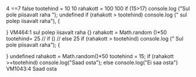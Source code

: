 4 ==7
false
tootehind = 10
10
rahakott = 100
100
if (15>17) console.log ("Sul pole piisavalt raha ");
undefined
if (rahakott > tootehind) console.log (" sul polep iisavalt raha"), {

}
VM464:1  sul polep iisavalt raha
{}
rahakott = Math.random ()*50
tootehind= 25
// if ()
// else
25
if (rahakott > tootehind) console.log (" Sul pole piisavalt raha"); {

}
undefined
rahakott = Math.random()*50
tootehind = 15;
if (rahakott >=tootehind)
console.log("Saad osta");
else
    console.log("Ei saa osta")
VM1043:4 Saad osta
